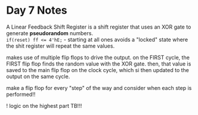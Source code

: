 # Day 7 Notes
A Linear Feedback Shift Register is a shift register that uses an XOR gate to generate **pseudorandom** numbers.         
```if(reset) ff <= 4'hE;```  - starting at all ones avoids a "locked" state where the shit register will repeat the same values.     

makes use of multiple flip flops to drive the output. on the FIRST cycle, the FIRST flip flop finds the random value with the XOR gate. then, that value is saved to the main flip flop on the clock cycle, which si then updated to the output on the same cycle.          

make a flip flop for every "step" of the way and consider when each step is performed!!   

! logic on the highest part TB!!!